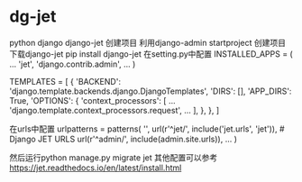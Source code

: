 # dg-jet
python django django-jet
创建项目
利用django-admin startproject 创建项目
下载django-jet
pip install django-jet
在setting.py中配置
INSTALLED_APPS = (
    ...
    'jet',
    'django.contrib.admin',
    ...
)

TEMPLATES = [
    {
        'BACKEND': 'django.template.backends.django.DjangoTemplates',
        'DIRS': [],
        'APP_DIRS': True,
        'OPTIONS': {
            'context_processors': [
                ...
                'django.template.context_processors.request',
                ...
            ],
        },
    },
]

在urls中配置
urlpatterns = patterns(
    '',
    url(r'^jet/', include('jet.urls', 'jet')),  # Django JET URLS
    url(r'^admin/', include(admin.site.urls)),
    ...
)

然后运行python manage.py migrate jet
其他配置可以参考
https://jet.readthedocs.io/en/latest/install.html
